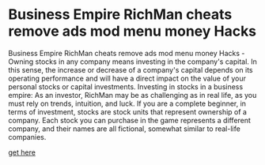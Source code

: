 # Business Empire RichMan cheats remove ads mod menu money Hacks

Business Empire RichMan cheats remove ads mod menu money Hacks - Owning stocks in any company means investing in the company's capital. In this sense, the increase or decrease of a company's capital depends on its operating performance and will have a direct impact on the value of your personal stocks or capital investments. Investing in stocks in a business empire: As an investor, RichMan may be as challenging as in real life, as you must rely on trends, intuition, and luck. If you are a complete beginner, in terms of investment, stocks are stock units that represent ownership of a company. Each stock you can purchase in the game represents a different company, and their names are all fictional, somewhat similar to real-life companies.

[get here](https://fancymod.top/business-empire-richman/)
